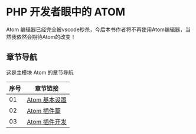 # PHP 开发者眼中的 ATOM

Atom 编辑器已经完全被vscode秒杀，今后本书作者将不再使用Atom编辑器，当然我依然会期待Atom的改变！

## 章节导航

这是主模块 Atom 的章节导航

| 序号 | 章节链接                              |
| ---- | ------------------------------------- |
| 01   | [Atom 基本设置](./01-atom基本设置.md) |
| 02   | [Atom 插件篇](./02-atom插件篇.md)     |
| 03   | [Atom 插件开发](./03-atom插件开发.md) |
